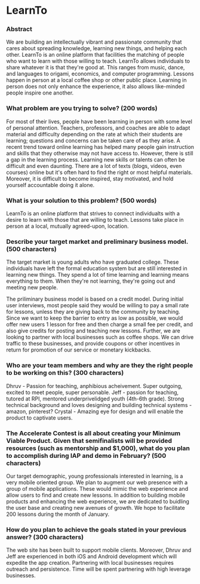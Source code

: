 LearnTo
=======

### Abstract
We are building an intellectually vibrant and passionate community that cares about spreading knowledge, learning new things, and helping each other.  LearnTo is an online platform that facilities the matching of people who want to learn with those willing to teach.  LearnTo allows individuals to share whatever it is that they're good at.  This ranges from music, dance, and languages to origami, economics, and computer programming. Lessons happen in person at a local coffee shop or other public place.  Learning in person does not only enhance the experience, it also allows like-minded people inspire one another.

### What problem are you trying to solve? (200 words)
For most of their lives, people have been learning in person with some level of personal attention.  Teachers, professors, and coaches are able to adapt material and difficulty depending on the rate at which their students are learning; questions and concerns can be taken care of as they arise.  A recent trend toward online learning has helped many people gain instruction and skills that they otherwise may not have access to.  However, there is still a gap in the learning process.  Learning new skills or talents can often be difficult and even daunting.  There are a lot of texts (blogs, videos, even courses) online but it's often hard to find the right or most helpful materials.  Moreover, it is difficult to become inspired, stay motivated, and hold yourself accountable doing it alone.  

### What is your solution to this problem? (500 words)
LearnTo is an online platform that strives to connect individualts with a desire to learn with those that are willing to teach.  Lessons take place in person at a local, mutually agreed-upon, location.  

### Describe your target market and preliminary business model. (500 characters)
The target market is young adults who have graduated college.  These individuals have left the formal education system but are still interested in learning new things.  They spend a lot of time learning and learning means everything to them.  When they're not learning, they're going out and meeting new people.  

The priliminary business model is based on a credit model.  During initial user interviews, most people said they would be willing to pay a small rate for lessons, unless they are giving back to the community by teaching.  Since we want to keep the barrier to entry as low as possible, we would offer new users 1 lesson for free and then charge a small fee per credit, and also give credits for posting and teaching new lessons.  Further, we are looking to partner with local businesses such as coffee shops.  We can drive traffic to these businesses, and provide coupons or other incentives in return for promotion of our service or monetary kickbacks.

### Who are your team members and why are they the right people to be working on this? (300 characters)
Dhruv - Passion for teaching, anphibious acheivement.  Super outgoing, excited to meet people, super personable.
Jeff - passion for teaching, tutored at RPI, mentored underprivelidged youth (4th-6th grade).  Strong technical background and loves designing and building technical systems - amazon, pinterest?
Crystal - Amazing eye for design and will enable the product to captivate users.

### The Accelerate Contest is all about creating your Minimum Viable Product. Given that semifinalists will be provided resources (such as mentorship and $1,000), what do you plan to accomplish during IAP and demo in February? (500 characters)
Our target demographic, young professionals interested in learning, is a very mobile oriented group.  We plan to augment our web presence with a group of mobile applications. These would mimic the web experience and allow users to find and create new lessons. In addition to building mobile products and enhancing the web experience, we are dedicated to buidling the user base and creating new avenues of growth.  We hope to facilitate 200 lessons during the month of January.

### How do you plan to achieve the goals stated in your previous answer? (300 characters)
The web site has been built to support mobile clients. Moreover, Dhruv and Jeff are experienced in both iOS and Android development which will expedite the app creation. Partnering with local businesses requires outreach and persistence.  Time will be spent partnering with high leverage businesses.